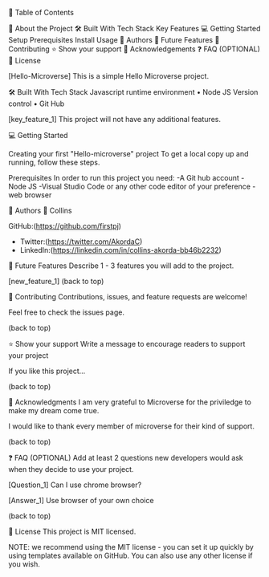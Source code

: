📗 Table of Contents

📖 About the Project
🛠 Built With
Tech Stack
Key Features
💻 Getting Started
Setup
Prerequisites
Install
Usage
👥 Authors
🔭 Future Features
🤝 Contributing
⭐️ Show your support
🙏 Acknowledgements
❓ FAQ (OPTIONAL)
📝 License

[Hello-Microverse]
This is a simple Hello Microverse project.

🛠 Built With
Tech Stack
Javascript runtime environment
 • Node JS
Version control
 • Git Hub


[key_feature_1] 
This project will not have any additional features.

💻 Getting Started

Creating your first "Hello-microverse" project
To get a local copy up and running, follow these steps.


Prerequisites
In order to run this project you need:
-A Git hub account
-Node JS
-Visual Studio Code or any other code editor of your preference
-web browser


👥 Authors
👤 Collins

GitHub:(https://github.com/firstpj)
- Twitter:(https://twitter.com/AkordaC)
- LinkedIn:(https://linkedin.com/in/collins-akorda-bb46b2232)



🔭 Future Features
Describe 1 - 3 features you will add to the project.

 [new_feature_1]
(back to top)

🤝 Contributing
Contributions, issues, and feature requests are welcome!

Feel free to check the issues page.

(back to top)

⭐️ Show your support
Write a message to encourage readers to support your project

If you like this project...

(back to top)

🙏 Acknowledgments
I am very grateful to Microverse for the priviledge to make my dream come true.

I would like to thank every member of microverse for their kind of support.

(back to top)

❓ FAQ (OPTIONAL)
Add at least 2 questions new developers would ask when they decide to use your project.

[Question_1] Can I use chrome browser?

[Answer_1] Use browser of your own choice

(back to top)

📝 License
This project is MIT licensed.

NOTE: we recommend using the MIT license - you can set it up quickly by using templates available on GitHub. You can also use any other license if you wish.